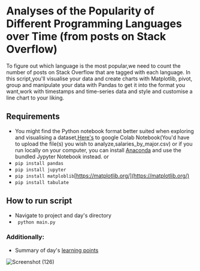 # Analyses of the Popularity of Different Programming Languages over Time (from posts on Stack Overflow)

To figure out which language is the most popular,we need to count the number of posts on Stack Overflow that are tagged with each language.
In this script,you'll visualise your data and create charts with Matplotlib, pivot, group and manipulate your data with Pandas to get it into 
the format you want,work with timestamps and time-series data and style and customise a line chart to your liking.

 ## Requirements 
  - You might find the Python notebook format better suited when exploring and visualising a dataset,[Here's](https://colab.research.google.com) to 
  google Colab Notebook(You'd have to upload the file(s) you wish to analyze,salaries_by_major.csv) or if you run locally on your computer, you can install [Anaconda](https://www.anaconda.com/products/distribution) and use
  the bundled Jypyter Notebook instead.
            or
  - `pip install pandas`
  - `pip install jupyter`
  - `pip install matploblib`[https://matplotlib.org/](https://matplotlib.org/)
  - `pip install tabulate`
  
  ## How to run script
  - Navigate to project and day's directory
  - ` python main.py`
  
  ### Additionally:
  - Summary of day's [learning points](https://github.com/ima-eky/100-days-of-code-course/blob/main/day-72/learning_points.txt)
  
  



![Screenshot (126)](https://user-images.githubusercontent.com/101118595/185730162-789addd0-78ba-4103-b640-9308e3912330.png)
